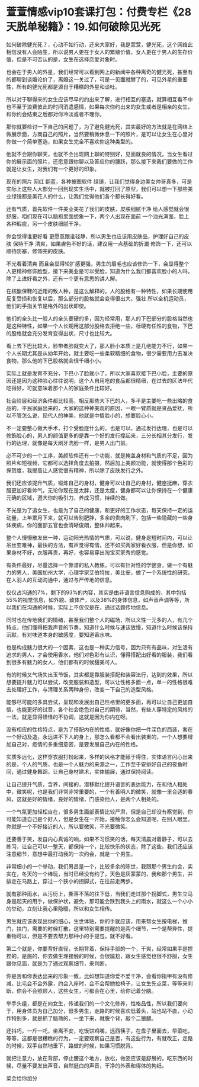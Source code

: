# 萱萱情感vip10套课打包：付费专栏《28天脱单秘籍》：19.如何破除见光死

如何破除健光死？，心动不如行动，还来大家好，我是萱萱，健光死，这个网络此相信没有人会陌生，所以说男人更在于女人的繁殖价值，女人更在于男人的生存价值，但是不可否认的是，女生在选择恋爱对象时。

也会在于男人的外星，我们经常可以看到网上的新闻中各种离奇的健光死，甚至有的都聊到谈婚论价了，离婚这一关过了，可是一见面就掰了的，可见外星的重要性，所有的健光死都是源自于糟糕的外星和谈吐。

所以对于聊得来的女生应该尽早的约出来了解，进行相互的塞选，就算相互看不中也不至于浪费彼此的时间消遣感情，如果每次你约出来的女生或者是相亲的女生，和你约会结束之后都对你冷淡或者不理你。

那你就要检讨一下自己的问题了，为了避免健光死，其实最好的方法就是在网络上做展示面，方商自己的照片，当然要稍微休息一下的照片，是可以让女生在心里对你做一个简单塞选，如果女生完全不喜欢你这种类型的。

他就不会跟你聊天，也就不会出现网上聊的特别好，见面就良的情况，当女生看过你的展示面的照片，还愿意跟你聊以及答应你的腰跃，那么接下来我们要做的工作就是让女生，对我们有一个更好的印象。

现在的照片 网红 翻蓝，各种披图软件 绿镜，让我们觉得身边美女帅哥真多，可是实际上这些人大部分一回到现实生活中，就被打回了原型，我们可以想一下那些美业绿镜都是美花人的什么，让我们觉得他们各个都长得好看。

还有气质，首先软件一件美业美花了我们的皮肤，皮肤细腻干净 给人感觉就会很舒服，咱们现在可以脑袍里面想象一下，两个人出现在面前 一个油光满面，脸上各种瑕疵，另一个皮肤细腻干净。

你会觉得谁更好看 更愿意跟谁轻静，所以男生也应该用皮肤品，护理好自己的皮肤 保持干净 清爽，如果膚色不好的话，建议用一点基础的折瀾 修饰一下，还可以顺待防塞，修饰完的皮肤。

不光看着清爽 而且会显得轮扩感更强，男生的眉毛也应该修饰一下，会显得整个人更精神修饰脸型，接下来美业是可以受脸，知道为什么我们都喜欢脸小的人吗，除了上进好看之外，还有一个更有意思的讲人解。

在核酸保鞋的近距的致人种，是这么解释的，人的股格有一种特性，如果长期使用反复受损和恢复以后，那么部分的股格就会变得很出大，强壮 所以全机运动员，他们的手指关节是格外的出状即使。

他们的全头比一般人的全头要硬的多，因为经常用，那人的下巴部分的股格当然也是这种特性，如果一个人长期用这部分股格去拒绝一些，标硬有任性的食物，下巴的股格就会充分发育变得出状，尺寸也比较大。

看上去下巴比较大，脸带者脸就变大了，那人脸小本质上是几绝能力不行，如果一个人长期尤其是从幼年开始，就主要吃一些柔软精细的食物，很少需要用力去准决食物，那么他的下巴股格就会很千细小小。

实际上就是发育不充分，下巴小了脸就小了，所以大家喜欢接下巴小脸，主要的原因还是因为这种脸心往往说明，这个人自用吃的食品都很精细，在过去的区法年代吃得好，可就意味着那个人的家庭条件比较好。

社会阶层和经济条件都比较高，相反那些大下巴的人，多半是主要吃一些出略的食品的，平民家庭出来的，大家的这种神美观的原因，一眼一臂质就是贤品爱抚，所以不管怎么说，现代人的神美，他就是中情脸小的，想要脸心小。

不一定要整心做大手术，打个受脸症什么的，也是可以，通过发行达理，也是可以修飾脸心的，男人的颜值更多的是靠一个好的发行撑起来，三分长相其分发行，发行的达理，就像是每天刷牙洗脸一样，是男人出门前。

必不可少的一个工序，美颜软件还有一个功能，就是掩盖身材和气质的不足，因为照片和短视频，它都可以选择角度去拍摄，然后加上美颜功能，就使得那个色彩的保贺度，我提高让人感觉很有精神，所以除了皮肤发行之外。

我们还应该提升气质，锻炼自己的身材，健身可以让自己的身材，健座挺麻，穿衣服更加好看帅气，无论你现在是太胖，还是太瘦，健身都可以让你保持在一个健康元确的区域，遵大你的吸引力，养成习惯，持续的做。

不光是为了追女生，也是为了自己的健康，和更好的工作状态，每天保持一定的运动量，上年累月下来，就可以告别肥胖，多余的贵肉刷下，包括一些隐藏的一些身体疾病，你的面部五官也会清晰俊朗，整体帅起来。

整个人慢慢散发出一种，运动阳光热情的气质，可以说，健身是短时间内，可以让吊丝变难神，最快的方法，有声觉得有情，还不如买两家好看衣服，但是你想，如果身材不好，衣服再贵，再好，也容易穿出淘宝买家秀的感觉。

有条件最好，尽量选择一个靠谱的私人教练，可以有针对性的学健身，做一个有魅力的男人，美国加州大学，心理学家艾伯特拉，美比安，做了一个系统性的研究，在人羽人的互动沟通中，通过与严传地的信息。

仅仅占沟通的7%，剩下的93%的内容，其实是由非语言信息购成的，其中包括55%的视觉信息，如外貌、致体严，以及38%的身体信息，如声音声调等等，所以我们在沟通的时候，实际上不仅仅是在，通过话题传地信息。

同时也在传地我们的情绪，甚至我们整个人的磁场，所以义性一元多的人，有几个特点，他们懂得把我声音的节奏，知道什么时候与速该放慢，知道什么时候该保持沉默，有对味道本身的敏感度，要知道香水味。

也是构成魅力很大的一个因素，这也是一种实力信号，因为只有有品味，对生活有追求的男人，才会使用香水，他们对色彩有认识，懂得搭配出好看的服装，我们看到很多有魅力的女人，他们都有的时候甜美可人。

有的时候又气场失出玉节饭，其实都是靠服装搭配和装容法行，达到的效果，所以想要提升魅力可以尝试，改变服装和造型，可以让性格多面一点，单一的性格很难去处理好工作，与清理关系两种身份，改变一下自己的造型风格。

能够尽可能的多具尝试，呈现和发展出自己性格里的更多面，再可以让自己更加自信，也能更好的试音，各个社会绝色对自己的期待，当然，有些人穿特定的风格的一法，就是显得怪怪的不协调，这就是因为你内在呀。

没有相应的性格特点，是为了搭配内在的性格，就好像你把一件深色的西装，套在一个好动及造，永远进不下人的身上，那怎么看都不会看出装重的，一个人想要增加自己对，疫情的多重细意密，是要发展自己内在的性格。

实质多远化，这样穿衣服打扮起来，多样的风格才能鲧于得住，实体语言闪心出来的是，个人的气质，也是一个人魅力的来源之一，工作至于安排好自己的夜鱼时间，通过健身舞蹈，让自己身材建术，实体输展，通过保持阅读。

让自己提升气质，含养，间接的，潜移默化提升语言的表达能力，在和他人相处中，微笑呢，也是我们非常非常重要的，一个有善明人的微笑，就像一里合适的春风，这就是好的情绪，良好的情绪，门感染他人，是两个人相处的。

一个气氛更加轻松自在，很多男生面部表情比较严肃，但是自己却没有察觉到，你可能知道自己是个好人，但是女生在一开始，接触你怎么会知道呢，在别人眼里，你就是一个不好接近的人，所以要微笑，不光要微笑。

还要善于笑，发自内心真诚的响，如果不习惯笑的话，每天清晨对着静子，可以去练习，让自己可以一整天，都保持一个，比较快乐的状态，除了这些，我们还应该注意细节，意想中最打动我的一次约会，就是一个男生。

非常细小的一个举动，我们男昌是一个，比较多余的陈世，我跟那个男生约会，实实在，冬天的一个棒玩，当时已经没有约了，天色是灰蒙蒙的，我和那个男生，并排走在马路上，穿过一个狭小的拐脚式，在往前走两步。

就有那种雨水，从污衍上，撕落不落的往下低，当我们走过那个拐脚式，男生立马身是起天的用手，做保护状，避免，那可能会跌到我头上的雨水，就这么一个小小的举动，立刻让我心里隐暖，所以和女生相传。

男生就应该表现出你的细心，生世体贴，你的手就应该，用来帮女生按电梯，推门，扶门，需要的时候打散，这里特别需要提醒的是两个细节，一个是帮异性，提重物可以，但是不要去帮力那种小的手提包，就不好看。

第二个就是，你要背好直径，长期背着，保持手部的一个，干爽，经常如果手是捏捏的，是施的，你去做生理接触的时候，会很尴尬，跟女生感觉也很不舒服，女生跟你见面，就是为了通过观察细节，来判断。

你是否和你表达出来的形象一致，比如想知道你爱不爱干净，会看你指甲有没有修减，比毛会不会外露，约会入座时，会不会帮她拉椅子，让女生先点菜，等等来判断，你会不会照顾人，这些女生，可都会在心里，给你记着分脑。

举手头组，都是在向女生，传递我们的一个文化修养，性格品性，所以我们要向于，用身体员为自己加分，很多男生，走路的时候喜欢低着头，站也站不直，小动作特别多，就是抓了脑筛的，一坐下来，就脱个背，敲个二狼腿。

还抖巧，一斤一吒，坐离不安，吃饭饼鸡嘴，远西筷子，在盘子里面去，早菜吃，等等，这都是很糟糕的行为，一定要观察自己是否，有这些行为，有就改正，走路的时候，双手自然地垂下，路做的时候，如果习惯脱背。

就把注意力，放在背部，停止腰这个地方，放松，做姿应该是舒展的，吃东西的时候，尽量不要发出声音，自然挺白的声音，干净的外表和得体的拘纸。

菜会给你加分